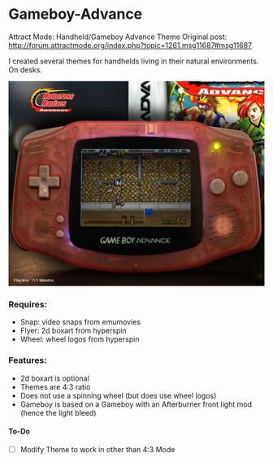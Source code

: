 # Gameboy-Advance
Attract Mode: Handheld/Gameboy Advance Theme
Original post: http://forum.attractmode.org/index.php?topic=1261.msg11687#msg11687

I created several themes for handhelds living in their natural environments. On desks. 

![Image of GBA Theme Sample](https://raw.githubusercontent.com/mahuti/Gameboy-Advance/master/gba.png)

### Requires: 
- Snap: video snaps from emumovies
- Flyer: 2d boxart from hyperspin
- Wheel: wheel logos from hyperspin

### Features: 
- 2d boxart is optional
- Themes are 4:3 ratio
- Does not use a spinning wheel (but does use wheel logos)
- Gameboy is based on a Gameboy with an Afterburner front light mod (hence the light bleed)


#### To-Do
- [ ] Modify Theme to work in other than 4:3 Mode

